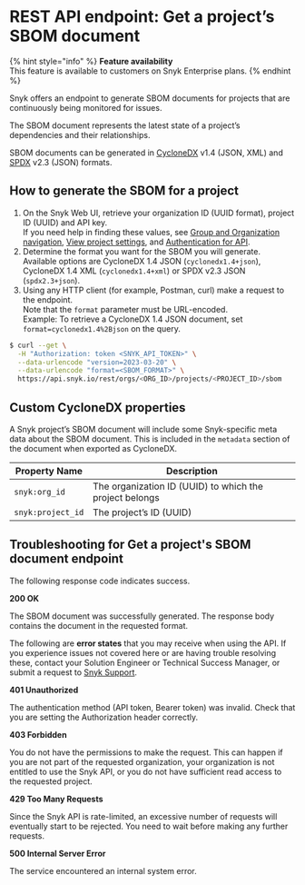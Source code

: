 # REST API endpoint: Get a project’s SBOM document

{% hint style="info" %}
**Feature availability**\
This feature is available to customers on Snyk Enterprise plans.
{% endhint %}

Snyk offers an endpoint to generate SBOM documents for projects that are continuously being monitored for issues.

The SBOM document represents the latest state of a project’s dependencies and their relationships.

SBOM documents can be generated in [CycloneDX](https://cyclonedx.org/) v1.4 (JSON, XML) and [SPDX](https://spdx.dev/) v2.3 (JSON) formats.

## How to generate the SBOM for a project

1. On the Snyk Web UI, retrieve your organization ID (UUID format), project ID (UUID) and API key.\
   If you need help in finding these values, see [Group and Organization navigation](../snyk-admin/manage-groups-and-organizations/group-and-organization-navigation.md), [View project settings](../manage-issues/introduction-to-snyk-projects/view-project-settings.md), and [Authentication for API](authentication-for-api.md).
2. Determine the format you want for the SBOM you will generate.\
   Available options are CycloneDX 1.4 JSON (`cyclonedx1.4+json`), CycloneDX 1.4 XML (`cyclonedx1.4+xml`) or SPDX v2.3 JSON (`spdx2.3+json`).
3. Using any HTTP client (for example, Postman, curl) make a request to the endpoint.\
   Note that the `format` parameter must be URL-encoded.\
   Example: To retrieve a CycloneDX 1.4 JSON document, set `format=cyclonedx1.4%2Bjson` on the query.

```bash
$ curl --get \
  -H "Authorization: token <SNYK_API_TOKEN>" \
  --data-urlencode "version=2023-03-20" \
  --data-urlencode "format=<SBOM_FORMAT>" \
  https://api.snyk.io/rest/orgs/<ORG_ID>/projects/<PROJECT_ID>/sbom
```

## Custom CycloneDX properties

A Snyk project’s SBOM document will include some Snyk-specific meta data about the SBOM document. This is included in the `metadata` section of the document when exported as CycloneDX.

| Property Name     | Description                                             |
| ----------------- | ------------------------------------------------------- |
| `snyk:org_id`     | The organization ID (UUID) to which the project belongs |
| `snyk:project_id` | The project’s ID (UUID)                                 |

## Troubleshooting for Get a project's SBOM document endpoint

The following response code indicates success.

**200 OK**

The SBOM document was successfully generated. The response body contains the document in the requested format.

The following are **error states** that you may receive when using the API. If you experience issues not covered here or are having trouble resolving these, contact your Solution Engineer or Technical Success Manager, or submit a request to [Snyk Support](https://support.snyk.io/hc/en-us/requests/new).

**401 Unauthorized**

The authentication method (API token, Bearer token) was invalid. Check that you are setting the Authorization header correctly.

**403 Forbidden**

You do not have the permissions to make the request. This can happen if you are not part of the requested organization, your organization is not entitled to use the Snyk API, or you do not have sufficient read access to the requested project.

**429 Too Many Requests**

Since the Snyk API is rate-limited, an excessive number of requests will eventually start to be rejected. You need to wait before making any further requests.

**500 Internal Server Error**

The service encountered an internal system error.
